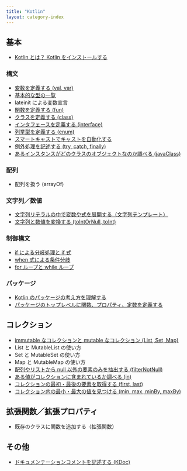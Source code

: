 ```yaml
---
title: "Kotlin"
layout: category-index
---
```


基本
----

* [Kotlin とは？ Kotlin をインストールする](basic/install.html)

### 構文

* [変数を定義する (val, var)](basic/var.html)
* [基本的な型の一覧](basic/types.html)
* lateinit による変数宣言
* [関数を定義する (fun)](basic/fun.html)
* [クラスを定義する (class)](basic/class.html)
* [インタフェースを定義する (interface)](basic/interface.html)
* [列挙型を定義する (enum)](basic/enum.html)
* [スマートキャストでキャストを自動化する](basic/smart-cast.html)
* [例外処理を記述する (try, catch, finally)](basic/exception.html)
* [あるインスタンスがどのクラスのオブジェクトなのか調べる (javaClass)](basic/java-class.html)

### 配列
* 配列を扱う (arrayOf)

### 文字列／数値
* [文字列リテラルの中で変数や式を展開する（文字列テンプレート）](numstr/string-template.html)
* [文字列と数値を変換する (toIntOrNull, toInt)](numstr/convert.html)

### 制御構文
* [if による分岐処理と if 式](basic/if.html)
* [when 式による条件分岐](basic/when.html)
* [for ループと while ループ](basic/loop.html)

### パッケージ
* [Kotlin のパッケージの考え方を理解する](package/basic.html)
* [パッケージのトップレベルに関数、プロパティ、定数を定義する](package/top-level.html)


コレクション
----
* [immutable なコレクションと mutable なコレクション (List, Set, Map)](collection/immutable-and-mutable.html)
* List と MutableList の使い方
* Set と MutableSet の使い方
* Map と MutableMap の使い方
* [配列やリストから null 以外の要素のみを抽出する (filterNotNull)](collection/filter-not-null.html)
* [ある値がコレクションに含まれているか調べる (in)](collection/in.html)
* [コレクションの最初・最後の要素を取得する (first, last)](collection/first-last.html)
* [コレクション内の最小・最大の値を見つける (min, max, minBy, maxBy)](collection/min-max.html)


拡張関数／拡張プロパティ
----
* 既存のクラスに関数を追加する（拡張関数）


その他
----
* [ドキュメンテーションコメントを記述する (KDoc)](misc/kdoc.html)

